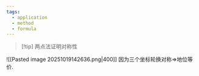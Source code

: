 ```yaml
---
tags:
  - application
  - method
  - formula
---
```

>[!tip] 两点法证明对称性

![[Pasted image 20251019142636.png|400]]
因为三个坐标轮换对称=>地位等价.